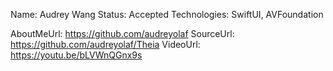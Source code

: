Name: Audrey Wang
Status: Accepted
Technologies: SwiftUI, AVFoundation

AboutMeUrl: https://github.com/audreyolaf
SourceUrl: https://github.com/audreyolaf/Theia
VideoUrl: https://youtu.be/bLVWnQGnx9s

<!---
EXAMPLE
Name: John Appleseed
Status: Submitted <or> Winner <or> Distinguished <or> Rejected
Technologies: SwiftUI, RealityKit, CoreGraphic

AboutMeUrl: https://linkedin.com/in/johnappleseed
SourceUrl: https://github.com/johnappleseed/wwdc2025
VideoUrl: https://youtu.be/ABCDE123456
-->
